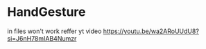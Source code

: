 # HandGesture

in files won't work reffer yt video 
https://youtu.be/wa2ARoUUdU8?si=J6nH78mIAB4Numzr
